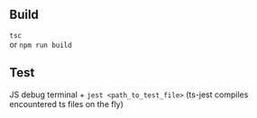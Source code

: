 ## Build

`tsc`  
or `npm run build`

## Test

JS debug terminal + `jest <path_to_test_file>` (ts-jest compiles encountered ts files on the fly)

